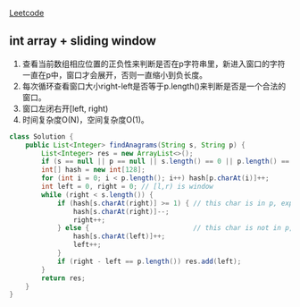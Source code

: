 [Leetcode](https://leetcode.com/problems/find-all-anagrams-in-a-string/)

## int array + sliding window

1. 查看当前数组相应位置的正负性来判断是否在p字符串里，新进入窗口的字符一直在p中，窗口才会展开，否则一直缩小到负长度。
2. 每次循环查看窗口大小right-left是否等于p.length()来判断是否是一个合法的窗口。
3. 窗口左闭右开[left, right)
4. 时间复杂度O(N)，空间复杂度O(1)。

```java
class Solution {
    public List<Integer> findAnagrams(String s, String p) {
        List<Integer> res = new ArrayList<>();
        if (s == null || p == null || s.length() == 0 || p.length() == 0) return res;
        int[] hash = new int[128];
        for (int i = 0; i < p.length(); i++) hash[p.charAt(i)]++;
        int left = 0, right = 0; // [l,r) is window
        while (right < s.length()) {
            if (hash[s.charAt(right)] >= 1) { // this char is in p, expand the window
                hash[s.charAt(right)]--;
                right++;
            } else {                          // this char is not in p, shrink the window
                hash[s.charAt(left)]++;
                left++;
            }
            if (right - left == p.length()) res.add(left);
        }
        return res;
    }
}
```
